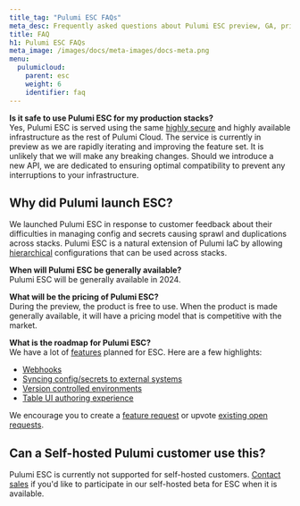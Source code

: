 ```yaml
---
title_tag: "Pulumi ESC FAQs"
meta_desc: Frequently asked questions about Pulumi ESC preview, GA, pricing and roadmap.
title: FAQ
h1: Pulumi ESC FAQs
meta_image: /images/docs/meta-images/docs-meta.png
menu:
  pulumicloud:
    parent: esc
    weight: 6
    identifier: faq
---
```


**Is it safe to use Pulumi ESC for my production stacks?**
<br>
Yes, Pulumi ESC is served using the same [highly secure](/security/pulumi-cloud-security-whitepaper.pdf) and highly available infrastructure as the rest of Pulumi Cloud. The service is currently in preview as we are rapidly iterating and improving the feature set. It is unlikely that we will make any breaking changes. Should we introduce a new API, we are dedicated to ensuring optimal compatibility to prevent any interruptions to your infrastructure.

## Why did Pulumi launch ESC?

We launched Pulumi ESC in response to customer feedback about their difficulties in managing config and secrets causing sprawl and duplications across stacks. Pulumi ESC is a natural extension of Pulumi IaC by allowing [hierarchical](/docs/pulumi-cloud/esc/#configuration-as-code) configurations that can be used across stacks.

**When will Pulumi ESC be generally available?**
<br>
Pulumi ESC will be generally available in 2024.

**What will be the pricing of Pulumi ESC?**
<br>
During the preview, the product is free to use. When the product is made generally available, it will have a pricing model that is competitive with the market.

**What is the roadmap for Pulumi ESC?**
<br>
We have a lot of [features](https://github.com/pulumi/esc/issues) planned for ESC. Here are a few highlights:

- [Webhooks](https://github.com/pulumi/esc/issues/188)
- [Syncing config/secrets to external systems](https://github.com/pulumi/esc/issues/58)
- [Version controlled environments](https://github.com/pulumi/esc/issues/63)
- [Table UI authoring experience](https://github.com/pulumi/esc/issues/62)

We encourage you to create a [feature request](https://github.com/pulumi/esc/issues/new/choose) or upvote [existing open requests](https://github.com/pulumi/esc/issues).

## Can a Self-hosted Pulumi customer use this?

Pulumi ESC is currently not supported for self-hosted customers. [Contact sales](/contact/?form=sales) if you'd like to participate in our self-hosted beta for ESC when it is available.

